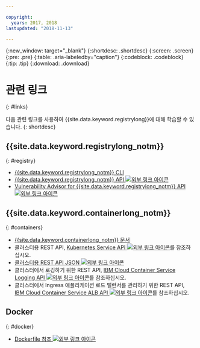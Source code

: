 ```yaml
---

copyright:
  years: 2017, 2018
lastupdated: "2018-11-13"

---
```


{:new_window: target="_blank"}
{:shortdesc: .shortdesc}
{:screen: .screen}
{:pre: .pre}
{:table: .aria-labeledby="caption"}
{:codeblock: .codeblock}
{:tip: .tip}
{:download: .download}

# 관련 링크
{: #links}

다음 관련 링크를 사용하여 {{site.data.keyword.registrylong}}에 대해 학습할 수 있습니다.
{: shortdesc}

## {{site.data.keyword.registrylong_notm}}
{: #registry}

- [{{site.data.keyword.registrylong_notm}} CLI](/docs/services/Registry/registry_cli.html)
- [{{site.data.keyword.registrylong_notm}} API ![외부 링크 아이콘](../../icons/launch-glyph.svg "외부 링크 아이콘")](https://console.bluemix.net/apidocs/container-registry)
- [Vulnerability Advisor for {{site.data.keyword.registrylong_notm}} API ![외부 링크 아이콘](../../icons/launch-glyph.svg "외부 링크 아이콘")](https://console.bluemix.net/apidocs/container-registry/va)

## {{site.data.keyword.containerlong_notm}}
{: #containers}

- [{{site.data.keyword.containerlong_notm}} 문서](/docs/containers/container_index.html#container_index)
- 클러스터용 REST API, [Kubernetes Service API ![외부 링크 아이콘](../../icons/launch-glyph.svg "외부 링크 아이콘")](https://containers.bluemix.net/swagger-api/)를 참조하십시오.
- [클러스터용 REST API JSON ![외부 링크 아이콘](../../icons/launch-glyph.svg "외부 링크 아이콘")](https://containers.bluemix.net/swagger-api/swagger.json)
- 클러스터에서 로깅하기 위한 REST API, [IBM Cloud Container Service Logging API ![외부 링크 아이콘](../../icons/launch-glyph.svg "외부 링크 아이콘")](https://us-south.containers.bluemix.net/swagger-logging/)를 참조하십시오.
- 클러스터에서 Ingress 애플리케이션 로드 밸런서를 관리하기 위한 REST API, [IBM Cloud Container Service ALB API ![외부 링크 아이콘](../../icons/launch-glyph.svg "외부 링크 아이콘")](https://us-south.containers.bluemix.net/swagger-alb-api/)를 참조하십시오.

## Docker
{: #docker}

- [Dockerfile 참조 ![외부 링크 아이콘](../../icons/launch-glyph.svg "외부 링크 아이콘")](https://docs.docker.com/engine/reference/builder/)
